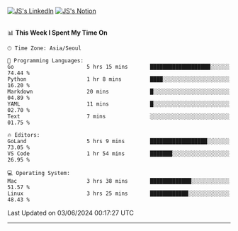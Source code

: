 
[![JS's LinkedIn](https://img.shields.io/badge/LinkedIn-blue?style=for-the-badge&logo=linkedin)](https://www.linkedin.com/in/jaeseung-lee-5a2a32139/) 
[![JS's Notion](https://img.shields.io/badge/Notion-black?style=for-the-badge&logo=notion)](https://bit.ly/ljswiki1) <br><br>
<!-- ![JS's GitHub stats](https://github-readme-stats-lemon-five.vercel.app/api?username=tkxkd0159&hide=contribs,prs,stars,issues&show_icons=true&theme=react&include_all_commits=true)   -->
<!-- ![Top Langs](https://github-readme-stats-lemon-five.vercel.app/api/top-langs/?username=tkxkd0159&layout=compact&hide=jupyter%20notebook,scss,html,css&langs_count=10)  -->


<!--START_SECTION:waka-->
📊 **This Week I Spent My Time On** 

```text
🕑︎ Time Zone: Asia/Seoul

💬 Programming Languages: 
Go                       5 hrs 15 mins       ███████████████████░░░░░░   74.44 % 
Python                   1 hr 8 mins         ████░░░░░░░░░░░░░░░░░░░░░   16.20 % 
Markdown                 20 mins             █░░░░░░░░░░░░░░░░░░░░░░░░   04.89 % 
YAML                     11 mins             █░░░░░░░░░░░░░░░░░░░░░░░░   02.70 % 
Text                     7 mins              ░░░░░░░░░░░░░░░░░░░░░░░░░   01.75 % 

🔥 Editors: 
GoLand                   5 hrs 9 mins        ██████████████████░░░░░░░   73.05 % 
VS Code                  1 hr 54 mins        ███████░░░░░░░░░░░░░░░░░░   26.95 % 

💻 Operating System: 
Mac                      3 hrs 38 mins       █████████████░░░░░░░░░░░░   51.57 % 
Linux                    3 hrs 25 mins       ████████████░░░░░░░░░░░░░   48.43 % 
```


 Last Updated on 03/06/2024 00:17:27 UTC
<!--END_SECTION:waka-->

---
<!---
<a href="https://github.com/tkxkd0159/books">
  <img align="center" src="https://github-readme-stats-lemon-five.vercel.app/api/pin/?username=tkxkd0159&repo=books&theme=react" />
</a>
-->

<!---
- 🔭 I’m currently working on ...
- 🌱 I’m currently learning blockchain and distributed network
- 👯 I’m looking to collaborate on ...
- 🤔 I’m looking for help with ...
- 💬 Ask me about ...
- 📫 How to reach me: ...
- 😄 Pronouns: ...
- ⚡ Fun fact: ...
-->
